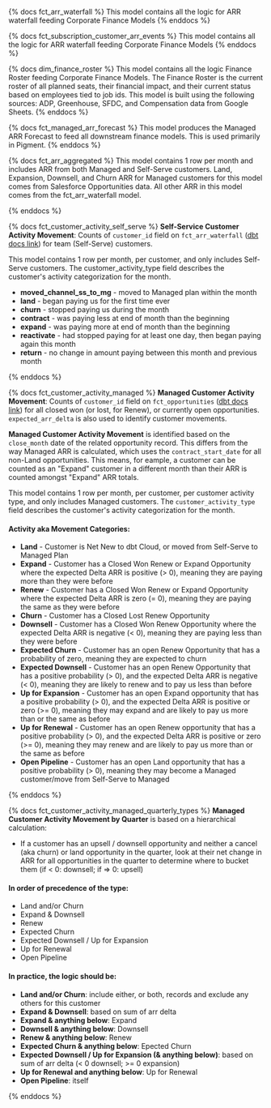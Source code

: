 <!---------- MODEL DOCS ---------->

{% docs fct_arr_waterfall %}
This model contains all the logic for ARR waterfall feeding Corporate Finance Models
{% enddocs %}

{% docs fct_subscription_customer_arr_events %}
This model contains all the logic for ARR waterfall feeding Corporate Finance Models
{% enddocs %}

{% docs dim_finance_roster %}
This model contains all the logic Finance Roster feeding Corporate Finance Models.
The Finance Roster is the current roster of all planned seats, their financial impact, and their current status based on employees tied to job ids.
This model is built using the following sources: ADP, Greenhouse, SFDC, and Compensation data from Google Sheets.
{% enddocs %}

{% docs fct_managed_arr_forecast %}
This model produces the Managed ARR Forecast to feed all downstream finance models.
This is used primarily in Pigment.
{% enddocs %}

{% docs fct_arr_aggregated %}
This model contains 1 row per month and includes ARR from both Managed and Self-Serve customers.
Land, Expansion, Downsell, and Churn ARR for Managed customers for this model comes from Salesforce Opportunities data.
All other ARR in this model comes from the fct_arr_waterfall model.

{% enddocs %}

{% docs fct_customer_activity_self_serve %}
**Self-Service Customer Activity Movement**: Counts of `customer_id` field 
on `fct_arr_waterfall` ([dbt docs link](https://cloud.getdbt.com/accounts/1/jobs/940/docs/#!/model/model.fishtown_internal_analytics.fct_arr_waterfall)) 
for team (Self-Serve) customers.

This model contains 1 row per month, per customer, and only includes Self-Serve customers. 
The customer_activity_type field describes the customer's activity categorization for the month.

- **moved_channel_ss_to_mg** - moved to Managed plan within the month
- **land** - began paying us for the first time ever
- **churn** - stopped paying us during the month
- **contract** - was paying less at end of month than the beginning
- **expand** - was paying more at end of month than the beginning
- **reactivate** - had stopped paying for at least one day, then began paying again this month
- **return** - no change in amount paying between this month and previous month

{% enddocs %}

{% docs fct_customer_activity_managed %}
**Managed Customer Activity Movement**: Counts of `customer_id` field 
on `fct_opportunities` ([dbt docs link](https://cloud.getdbt.com/accounts/1/jobs/940/docs/#!/model/model.fishtown_internal_analytics.fct_opportunities)) 
for all closed won (or lost, for Renew), or currently open opportunities. `expected_arr_delta` is also used to identify customer movements.

**Managed Customer Activity Movement** is identified based on the `close_month` date of the related opportunity record.
This differs from the way Managed ARR is calculated, which uses the `contract_start_date` for all non-Land opportunities.
This means, for eample, a customer can be counted as an "Expand" customer in a different month 
than their ARR is counted amongst "Expand" ARR totals.

This model contains 1 row per month, per customer, per customer activity type, and only includes Managed customers. 
The `customer_activity_type` field describes the customer's activity categorization for the month.

#### Activity aka Movement Categories:
- **Land** - Customer is Net New to dbt Cloud, or moved from Self-Serve to Managed Plan
- **Expand** - Customer has a Closed Won Renew or Expand Opportunity where the expected Delta ARR is positive (> 0), 
meaning they are paying more than they were before
- **Renew** - Customer has a Closed Won Renew or Expand Opportunity where the expected Delta ARR is zero (= 0), 
meaning they are paying the same as they were before
- **Churn** - Customer has a Closed Lost Renew Opportunity
- **Downsell** - Customer has a Closed Won Renew Opportunity where the expected Delta ARR is negative (< 0), 
meaning they are paying less than they were before
- **Expected Churn** - Customer has an open Renew Opportunity that has a probability of zero, meaning they are expected to churn
- **Expected Downsell** - Customer has an open Renew Opportunity that has a positive probability (> 0), 
and the expected Delta ARR is negative (< 0), meaning they are likely to renew and to pay us less than before
- **Up for Expansion** - Customer has an open Expand opportunity that has a positive probability (> 0), 
and the expected Delta ARR is positive or zero (>= 0), meaning they may expand and are likely to pay us more than or the same as before
- **Up for Renewal** - Customer has an open Renew opportunity that has a positive probability (> 0), 
and the expected Delta ARR is positive or zero (>= 0), meaning they may renew and are likely to pay us more than or the same as before
- **Open Pipeline** - Customer has an open Land opportunity that has a positive probability (> 0), 
meaning they may become a Managed customer/move from Self-Serve to Managed

{% enddocs %}

{% docs fct_customer_activity_managed_quarterly_types %}
**Managed Customer Activity Movement by Quarter** is based on a hierarchical calculation:

- If a customer has an upsell / downsell opportunity and neither a cancel (aka churn) or land opportunity in the quarter, 
look at their net change in ARR for all opportunities in the quarter to determine where to bucket them 
(if < 0: downsell; if => 0: upsell) 

#### In order of precedence of the type:
- Land and/or Churn
- Expand & Downsell
- Renew
- Expected Churn
- Expected Downsell / Up for Expansion 
- Up for Renewal
- Open Pipeline

#### In practice, the logic should be:
- **Land and/or Churn**: include either, or both, records and exclude any others for this customer
- **Expand & Downsell**: based on sum of arr delta
- **Expand & anything below**: Expand
- **Downsell & anything below**: Downsell
- **Renew & anything below**: Renew
- **Expected Churn & anything below**: Epected Churn
- **Expected Downsell / Up for Expansion (& anything below)**: based on sum of arr delta (< 0 downsell; >= 0 expansion)
- **Up for Renewal and anything below**: Up for Renewal
- **Open Pipeline**: itself

{% enddocs %}

